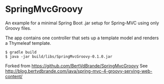 SpringMvcGroovy
===============

An example for a minimal Spring Boot .jar setup for Spring-MVC using only Groovy files.

The app contains one controller that sets up a template model and renders a Thymeleaf template.

```
$ gradle build
$ java -jar build/libs/SpringMvcGroovy-0.1.0.jar
```

Forked from https://github.com/BertVdBrande/SpringMvcGroovy
See http://blog.bertvdbrande.com/java/spring-mvc-4-groovy-serving-web-content/
